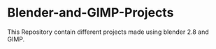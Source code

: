 # Blender-and-GIMP-Projects
This Repository contain different projects made using blender 2.8 and GIMP.

